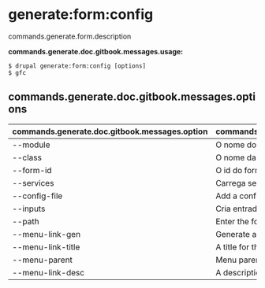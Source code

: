 # generate:form:config
commands.generate.form.description

**commands.generate.doc.gitbook.messages.usage:**
```
$ drupal generate:form:config [options]
$ gfc  
```

## commands.generate.doc.gitbook.messages.options
commands.generate.doc.gitbook.messages.option | commands.generate.doc.gitbook.messages.details
-------|-------------
--module | O nome do módulo.
--class | O nome da classe do Formulário
--form-id | O id do formulário
--services | Carrega serviços do container.
--config-file | Add a config file
--inputs | Cria entradas de formulário.
--path | Enter the form path
--menu-link-gen | Generate a menu link
--menu-link-title | A title for the menu link
--menu-parent | Menu parent
--menu-link-desc | A description for the menu link
